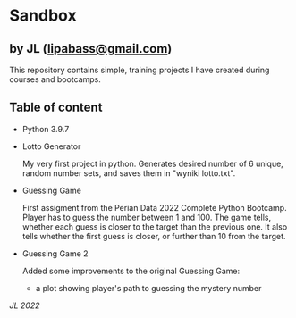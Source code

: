 # Sandbox
## by JL (lipabass@gmail.com)

This repository contains simple, training projects I have created during courses and bootcamps.

## Table of content
* Python 3.9.7
 * Lotto Generator

   My very first project in python. Generates desired number of 6 unique, random number sets, and saves them in "wyniki lotto.txt".

 * Guessing Game

   First assigment from the Perian Data 2022 Complete Python Bootcamp. Player has to guess the number between 1 and 100.
   The game tells, whether each guess is closer to the target than the previous one. It also tells whether the first guess
   is closer, or further than 10 from the target.

 * Guessing Game 2

   Added some improvements to the original Guessing Game:
   * a plot showing player's path to guessing the mystery number


*JL 2022*
